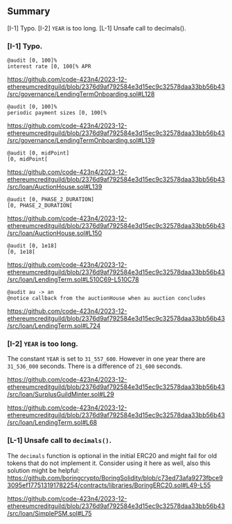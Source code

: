 ## Summary
[I-1] Typo.
[I-2] `YEAR` is too long.
[L-1] Unsafe call to decimals().

### [I-1] Typo.

```solidity
@audit [0, 100]%
interest rate [0, 100[% APR
```
https://github.com/code-423n4/2023-12-ethereumcreditguild/blob/2376d9af792584e3d15ec9c32578daa33bb56b43/src/governance/LendingTermOnboarding.sol#L128

```solidity
@audit [0, 100]%
periodic payment sizes [0, 100[%
```

https://github.com/code-423n4/2023-12-ethereumcreditguild/blob/2376d9af792584e3d15ec9c32578daa33bb56b43/src/governance/LendingTermOnboarding.sol#L139

```solidity
@audit [0, midPoint]
[0, midPoint[
```

https://github.com/code-423n4/2023-12-ethereumcreditguild/blob/2376d9af792584e3d15ec9c32578daa33bb56b43/src/loan/AuctionHouse.sol#L139

```solidity
@audit [0, PHASE_2_DURATION]
[0, PHASE_2_DURATION[
```

https://github.com/code-423n4/2023-12-ethereumcreditguild/blob/2376d9af792584e3d15ec9c32578daa33bb56b43/src/loan/AuctionHouse.sol#L150

```solidity
@audit [0, 1e18]
[0, 1e18[
```

https://github.com/code-423n4/2023-12-ethereumcreditguild/blob/2376d9af792584e3d15ec9c32578daa33bb56b43/src/loan/LendingTerm.sol#L510C69-L510C78

```solidity
@audit au -> an
@notice callback from the auctionHouse when au auction concludes
```

https://github.com/code-423n4/2023-12-ethereumcreditguild/blob/2376d9af792584e3d15ec9c32578daa33bb56b43/src/loan/LendingTerm.sol#L724

### [I-2] `YEAR` is too long.
The constant `YEAR` is set to `31_557_600`. However in one year there are `31_536_000` seconds. There is a difference of `21_600` seconds.

https://github.com/code-423n4/2023-12-ethereumcreditguild/blob/2376d9af792584e3d15ec9c32578daa33bb56b43/src/loan/SurplusGuildMinter.sol#L29

https://github.com/code-423n4/2023-12-ethereumcreditguild/blob/2376d9af792584e3d15ec9c32578daa33bb56b43/src/loan/LendingTerm.sol#L68

### [L-1] Unsafe call to `decimals()`.
The `decimals` function is optional in the initial ERC20 and might fail for old tokens that do not implement it. Consider using it here as well, also this solution might be helpful: https://github.com/boringcrypto/BoringSolidity/blob/c73ed73afa9273fbce93095ef177513191782254/contracts/libraries/BoringERC20.sol#L49-L55

https://github.com/code-423n4/2023-12-ethereumcreditguild/blob/2376d9af792584e3d15ec9c32578daa33bb56b43/src/loan/SimplePSM.sol#L75